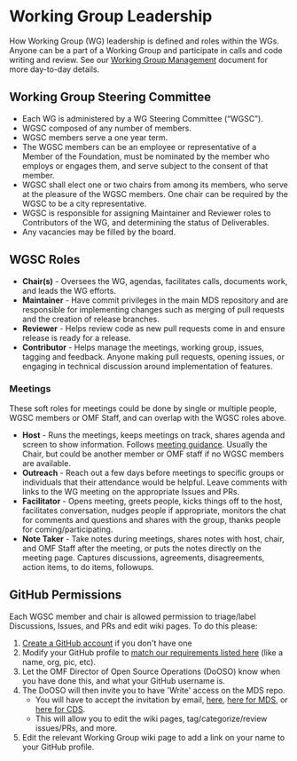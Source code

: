 # Working Group Leadership

How Working Group (WG) leadership is defined and roles within the WGs.  Anyone can be a part of a Working Group and participate in calls and code writing and review. See our [Working Group Management](https://github.com/openmobilityfoundation/governance/blob/main/technical/Working_Group_Management.md) document for more day-to-day details.

## Working Group Steering Committee

- Each WG is administered by a WG Steering Committee (“WGSC”).
- WGSC composed of any number of members.
- WGSC members serve a one year term.
- The WGSC members can be an employee or representative of a Member of the Foundation, must be nominated by the member who employs or engages them, and serve subject to the consent of that member.
- WGSC shall elect one or two chairs from among its members, who serve at the pleasure of the WGSC members. One chair can be required by the WGSC to be a city representative.
- WGSC is responsible for assigning Maintainer and Reviewer roles to Contributors of the WG, and determining the status of Deliverables.
- Any vacancies may be filled by the board.

## WGSC Roles

- **Chair(s)** - Oversees the WG, agendas, facilitates calls, documents work, and leads the WG efforts.
- **Maintainer** - Have commit privileges in the main MDS repository and are responsible for implementing changes such as merging of pull requests and the creation of release branches.
- **Reviewer** - Helps review code as new pull requests come in and ensure release is ready for a release.
- **Contributor** - Helps manage the meetings, working group, issues, tagging and feedback. Anyone making pull requests, opening issues, or engaging in technical discussion around implementation of features.

### Meetings

These soft roles for meetings could be done by single or multiple people, WGSC members or OMF Staff, and can overlap with the WGSC roles above. 

- **Host** - Runs the meetings, keeps meetings on track, shares agenda and screen to show information. Follows [meeting guidance](https://github.com/openmobilityfoundation/governance/blob/main/technical/Conference_Call_Meeting_Guidance.md). Usually the Chair, but could be another member or OMF staff if no WGSC members are available.
- **Outreach** - Reach out a few days before meetings to specific groups or individuals that their attendance would be helpful. Leave comments with links to the WG meeting on the appropriate Issues and PRs.
- **Facilitator** - Opens meeting, greets people, kicks things off to the host, facilitates conversation, nudges people if appropriate, monitors the chat for comments and questions and shares with the group, thanks people for coming/participating.
- **Note Taker** - Take notes during meetings, shares notes with host, chair, and OMF Staff after the meeting, or puts the notes directly on the meeting page. Captures discussions, agreements, disagreements, action items, to do items, followups.

## GitHub Permissions

Each WGSC member and chair is allowed permission to triage/label Discussions, Issues, and PRs and edit wiki pages. To do this please:

1. [Create a GitHub account](https://github.com/join) if you don't have one
1. Modify your GitHub profile to [match our requirements listed here](https://github.com/openmobilityfoundation/governance/blob/main/CONTRIBUTING.md#community-profile) (like a name, org, pic, etc).
1. Let the OMF Director of Open Source Operations (DoOSO) know when you have done this, and what your GitHub username is.
1. The DoOSO will then invite you to have 'Write' access on the MDS repo.
   - You will have to accept the invitation by email, [here](https://github.com/notifications), [here for MDS](https://github.com/openmobilityfoundation/mobility-data-specification/invitations), or [here for CDS](https://github.com/openmobilityfoundation/curb-data-specification/invitations).
   - This will allow you to edit the wiki pages, tag/categorize/review issues/PRs, and more.
1. Edit the relevant Working Group wiki page to add a link on your name to your GitHub profile.
